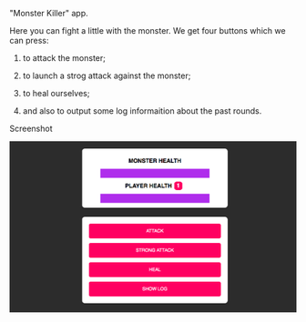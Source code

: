 "Monster Killer" app.

Here you can fight a little with the monster. 
We get four buttons which we can press: 

1. to attack the monster; 

2. to launch a strog attack against the monster;

3. to heal ourselves;

4. and also to output some log informaition about the past rounds.

Screenshot

![alt text](images/screenshot.png "Screenshot")
